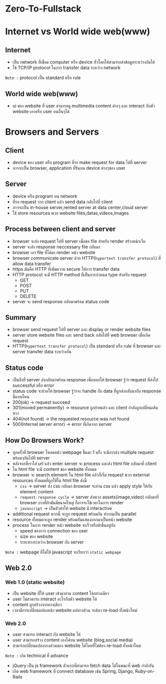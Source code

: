 # Zero-To-Fullstack

# Internet vs World wide web(www)

## Internet

- เป็น network ที่เชื่อม computer หรือ device
  ทั่วโลกให้สามารถส่งข้อมูลระหว่างกันได้
- ใช้ TCP/IP protocol ในการ transfer data ระหว่าง network

`Note :` protocol เป็น standard หรือ rule

## World wide web(www)

- ui ของ website ที่ user สามารถดู multimedia content ต่างๆ และ interact กับตัว website เองหรือ user คนอื่นๆได้

# Browsers and Servers

## Client

- device ของ user หรือ program ที่จะ make request for data ไปที่ server
- อาจจะเป็น browser, application ที่รันบน device ต่างๆของ user

## Server

- device หรือ program บน network
- ที่รอ request จาก client แล้ว send data กลับไปที่ client
- อาจจะเป็น in-house server,rented server at data center,cloud server
- ใช้ store resources พวก website files,datas,videos,images

## Process between client and server

- browser จะส่ง request ไปที่ server เพื่อขอ file สำหรับ render สร้างหน้าเว็บ
- server จะส่ง response neccessary file กลับมา
- browser เอา file ที่ได้มา render หน้า website
- browser communicate server ด้วย HTTP(`hypertext transfer protocol`) ที่ allow data transfer
- https มันคือ HTTP ที่เพิ่มความ secure ให้การ transfer data
- HTTP protocol จะมี HTTP method ที่เป็นการกำหนด type สำหรับ request
  - GET
  - POST
  - PUT
  - DELETE
- server จะ send response กลับมาพร้อม status code

## Summary

- browser send request ไปที่ server และ display or render website files
- server store website files และ send back กลับไปที่ web browser เมื่อเกิด request
- HTTP(`hypertext transfer protocol`) เป็น standard หรือ rule ที่ browser และ server transfer data ระหว่างกัน

## Status code

- เป็นสิ่งที่ server ส่งกลับมาพร้อม response เพื่อบอกให้ browser รู้ว่า request ที่ส่งไป successful หรือ error
- status code จะช่วยให้ browser รู้ว่าจะ handle กับ data ที่ถูกส่งกลับมากับ response นี้แบบไหน
- 200(ok) -> request succeed
- 301(moved permanently) -> resource ถูกย้ายแล้ว และ client กำลังถูกเปลี่ยนเส้นทาง
- 404(not found) -> the requested resource was not found
- 500(Internal server error) -> error ที่เกิดจาก server

## How Do Browsers Work?

- ทุกครั้งที่ browser โหลดหน้า webpage ขึ้นมา 1 ครั้ง จะมีการส่ง multiple request พร้อมๆกันไปที่ server
- หลังจากที่เราใส่ url แล้ว enter server จะ process และส่ง html file กลับมาที่ client
- ใน html file จะมี content ของ website ทั้งหมด
- browser จะ search element ใน html file แล้วก็เริ่ม request พวก external resources ทั้งหมดที่ถูกใช้ใน html file ดังนี้
  - `css` -> server ส่ง css กลับมา browser จะอ่าน css แล้ว apply style ให้กับ element content
  - `request-response cycle` -> server ส่งพวก assets(image,video) กลับมาที่ browser บางที่ถ้ามันมีขนาดใหญ่ ก็อาจจะใช้เวลาในการ render
  - `javascript` -> เป็นตัวทำให้ website มี interactive
- additional request พวกนี้ จะถูก request พร้อมกัน ทำงานเป็น parallel
- resource ทั้งหมดจะถูก render พร้อมกันแสดงออกมาเป็นหน้า website
- process ในการ render หน้า website จะเร็วหรือช้าขึ้นอยู่กับ
  - speed ของการ connection ของ user
  - size ของ website
  - ระยะทางระหว่าง browser กับ server

`Note :` webpage ที่ไม่ใช้ javascript จะเรียกว่า `static webpage`

## Web 2.0

### Web 1.0 (static website)

- เป็น website ที่ให้ user เข้ามาอ่าน content ได้อย่างเดียว
- user ไม่สามารถ interact อะไรกับตัว website ได้
- content ถูกสร้างจากทางเดียว
- เวลามีการเปลี่ยนแปลงหน้า website แค่บางส่วน จะต้อง re-load ทั้งหน้าใหม่

### Web 2.0

- user สามารถ interact กับ website ได้
- user สามารถสร้าง content เองได้บน website (blog,social media)
- สามารถเปลี่ยนแปลงบางส่วนของ website ได้โดยที่ไม่ต้อง re-load ทั้งหน้าใหม่

`Note :` เกิด technical ที่ advance

- jQuery เป็น js framework ตัวแรกที่สามารถ fetch data ได้ในขณะที่ web กำลังรัน
- เกิด web framework ที่ connect database เช่น Spring, Django, Ruby-on-Rails
